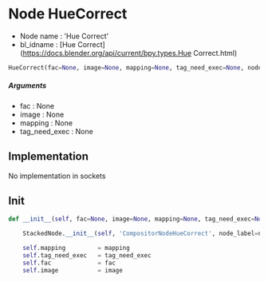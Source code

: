 # Node HueCorrect

- Node name : 'Hue Correct'
- bl_idname : [Hue Correct](https://docs.blender.org/api/current/bpy.types.Hue Correct.html)


``` python
HueCorrect(fac=None, image=None, mapping=None, tag_need_exec=None, node_label=None, node_color=None)
```
##### Arguments

- fac : None
- image : None
- mapping : None
- tag_need_exec : None

## Implementation

No implementation in sockets

## Init

``` python
def __init__(self, fac=None, image=None, mapping=None, tag_need_exec=None, node_label=None, node_color=None):

    StackedNode.__init__(self, 'CompositorNodeHueCorrect', node_label=node_label, node_color=node_color)

    self.mapping         = mapping
    self.tag_need_exec   = tag_need_exec
    self.fac             = fac
    self.image           = image
```

